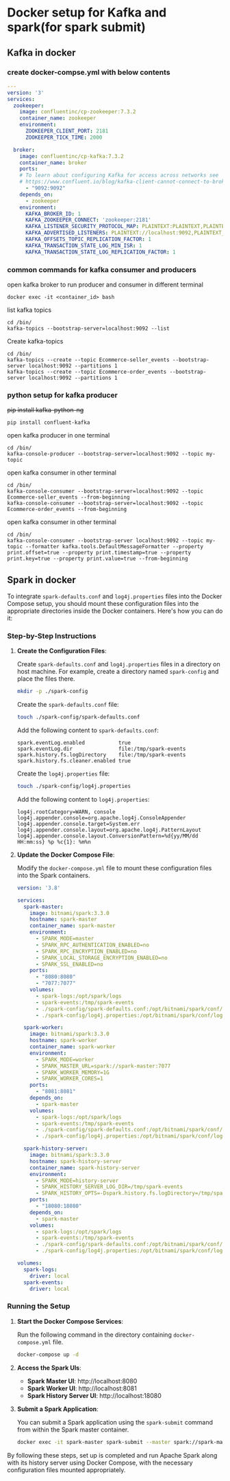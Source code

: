 # Docker setup for Kafka and spark(for spark submit)

## Kafka in docker
### create docker-compse.yml with below contents
```yml
---
version: '3'
services:
  zookeeper:
    image: confluentinc/cp-zookeeper:7.3.2
    container_name: zookeeper
    environment:
      ZOOKEEPER_CLIENT_PORT: 2181
      ZOOKEEPER_TICK_TIME: 2000

  broker:
    image: confluentinc/cp-kafka:7.3.2
    container_name: broker
    ports:
    # To learn about configuring Kafka for access across networks see
    # https://www.confluent.io/blog/kafka-client-cannot-connect-to-broker-on-aws-on-docker-etc/
      - "9092:9092"
    depends_on:
      - zookeeper
    environment:
      KAFKA_BROKER_ID: 1
      KAFKA_ZOOKEEPER_CONNECT: 'zookeeper:2181'
      KAFKA_LISTENER_SECURITY_PROTOCOL_MAP: PLAINTEXT:PLAINTEXT,PLAINTEXT_INTERNAL:PLAINTEXT
      KAFKA_ADVERTISED_LISTENERS: PLAINTEXT://localhost:9092,PLAINTEXT_INTERNAL://broker:29092
      KAFKA_OFFSETS_TOPIC_REPLICATION_FACTOR: 1
      KAFKA_TRANSACTION_STATE_LOG_MIN_ISR: 1
      KAFKA_TRANSACTION_STATE_LOG_REPLICATION_FACTOR: 1


```

### common commands for kafka consumer and producers 

open kafka broker to run producer and consumer in different terminal
```shell
docker exec -it <container_id> bash
```
list kafka topics  
```shell
cd /bin/
kafka-topics --bootstrap-server=localhost:9092 --list
```
Create kafka-topics
```shell
cd /bin/
kafka-topics --create --topic Ecommerce-seller_events --bootstrap-server localhost:9092 --partitions 1
kafka-topics --create --topic Ecommerce-order_events --bootstrap-server localhost:9092 --partitions 1
```

### python setup for kafka producer
~~pip install kafka-python-ng~~
```shell
pip install confluent-kafka
```

open kafka producer in one terminal
```shell
cd /bin/
kafka-console-producer --bootstrap-server=localhost:9092 --topic my-topic
```
open kafka consumer in other terminal
```shell
cd /bin/
kafka-console-consumer --bootstrap-server=localhost:9092 --topic Ecommerce-seller_events --from-beginning
kafka-console-consumer --bootstrap-server=localhost:9092 --topic Ecommerce-order_events --from-beginning
```

open kafka consumer in other terminal
```shell
cd /bin/
kafka-console-consumer --bootstrap-server localhost:9092 --topic my-topic --formatter kafka.tools.DefaultMessageFormatter --property print.offset=true --property print.timestamp=true --property print.key=true --property print.value=true --from-beginning
```



## Spark in docker

To integrate `spark-defaults.conf` and `log4j.properties` files into the Docker Compose setup, you should mount these configuration files into the appropriate directories inside the Docker containers. Here's how you can do it:

### Step-by-Step Instructions

1. **Create the Configuration Files**:

   Create `spark-defaults.conf` and `log4j.properties` files in a directory on host machine. For example, create a directory named `spark-config` and place the files there.

   ```sh
   mkdir -p ./spark-config
   ```

   Create the `spark-defaults.conf` file:

   ```sh
   touch ./spark-config/spark-defaults.conf
   ```

   Add the following content to `spark-defaults.conf`:

   ```properties
   spark.eventLog.enabled           true
   spark.eventLog.dir               file:/tmp/spark-events
   spark.history.fs.logDirectory    file:/tmp/spark-events
   spark.history.fs.cleaner.enabled true
   ```

   Create the `log4j.properties` file:

   ```sh
   touch ./spark-config/log4j.properties
   ```

   Add the following content to `log4j.properties`:

   ```properties
   log4j.rootCategory=WARN, console
   log4j.appender.console=org.apache.log4j.ConsoleAppender
   log4j.appender.console.target=System.err
   log4j.appender.console.layout=org.apache.log4j.PatternLayout
   log4j.appender.console.layout.ConversionPattern=%d{yy/MM/dd HH:mm:ss} %p %c{1}: %m%n
   ```

2. **Update the Docker Compose File**:

   Modify the `docker-compose.yml` file to mount these configuration files into the Spark containers.

   ```yaml
   version: '3.8'

   services:
     spark-master:
       image: bitnami/spark:3.3.0
       hostname: spark-master
       container_name: spark-master
       environment:
         - SPARK_MODE=master
         - SPARK_RPC_AUTHENTICATION_ENABLED=no
         - SPARK_RPC_ENCRYPTION_ENABLED=no
         - SPARK_LOCAL_STORAGE_ENCRYPTION_ENABLED=no
         - SPARK_SSL_ENABLED=no
       ports:
         - "8080:8080"
         - "7077:7077"
       volumes:
         - spark-logs:/opt/spark/logs
         - spark-events:/tmp/spark-events
         - ./spark-config/spark-defaults.conf:/opt/bitnami/spark/conf/spark-defaults.conf
         - ./spark-config/log4j.properties:/opt/bitnami/spark/conf/log4j.properties

     spark-worker:
       image: bitnami/spark:3.3.0
       hostname: spark-worker
       container_name: spark-worker
       environment:
         - SPARK_MODE=worker
         - SPARK_MASTER_URL=spark://spark-master:7077
         - SPARK_WORKER_MEMORY=1G
         - SPARK_WORKER_CORES=1
       ports:
         - "8081:8081"
       depends_on:
         - spark-master
       volumes:
         - spark-logs:/opt/spark/logs
         - spark-events:/tmp/spark-events
         - ./spark-config/spark-defaults.conf:/opt/bitnami/spark/conf/spark-defaults.conf
         - ./spark-config/log4j.properties:/opt/bitnami/spark/conf/log4j.properties

     spark-history-server:
       image: bitnami/spark:3.3.0
       hostname: spark-history-server
       container_name: spark-history-server
       environment:
         - SPARK_MODE=history-server
         - SPARK_HISTORY_SERVER_LOG_DIR=/tmp/spark-events
         - SPARK_HISTORY_OPTS=-Dspark.history.fs.logDirectory=/tmp/spark-events
       ports:
         - "18080:18080"
       depends_on:
         - spark-master
       volumes:
         - spark-logs:/opt/spark/logs
         - spark-events:/tmp/spark-events
         - ./spark-config/spark-defaults.conf:/opt/bitnami/spark/conf/spark-defaults.conf
         - ./spark-config/log4j.properties:/opt/bitnami/spark/conf/log4j.properties

   volumes:
     spark-logs:
       driver: local
     spark-events:
       driver: local
   ```

### Running the Setup

1. **Start the Docker Compose Services**:

   Run the following command in the directory containing `docker-compose.yml` file.

   ```sh
   docker-compose up -d
   ```

2. **Access the Spark UIs**:

    - **Spark Master UI**: http://localhost:8080
    - **Spark Worker UI**: http://localhost:8081
    - **Spark History Server UI**: http://localhost:18080

3. **Submit a Spark Application**:

   You can submit a Spark application using the `spark-submit` command from within the Spark master container.

   ```sh
   docker exec -it spark-master spark-submit --master spark://spark-master:7077 --class org.apache.spark.examples.SparkPi /opt/bitnami/spark/examples/jars/spark-examples_2.12-3.3.0.jar 100
   ```

By following these steps, set up is completed and run Apache Spark along with its history server using Docker Compose, with the necessary configuration files mounted appropriately.